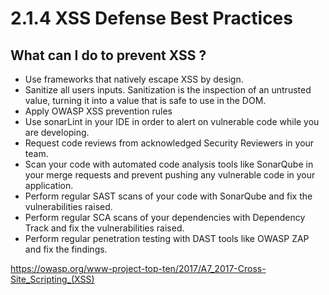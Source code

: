 # 2.1.4 XSS Defense Best Practices

## What can I do to prevent XSS ?

- Use frameworks that natively escape XSS by design.
- Sanitize all users inputs. Sanitization is the inspection of an untrusted value, turning it into a value that is safe to use in the DOM.
- Apply OWASP XSS prevention rules
- Use sonarLint in your IDE in order to alert on vulnerable code while you are developing.
- Request code reviews from acknowledged Security Reviewers in your team.
- Scan your code with automated code analysis tools like SonarQube in your merge requests and prevent pushing any vulnerable code in your application.
- Perform regular SAST scans of your code with SonarQube and fix the vulnerabilities raised.
- Perform regular SCA scans of your dependencies with Dependency Track and fix the vulnerabilities raised.
- Perform regular penetration testing with DAST tools like OWASP ZAP and fix the findings.

https://owasp.org/www-project-top-ten/2017/A7_2017-Cross-Site_Scripting_(XSS)